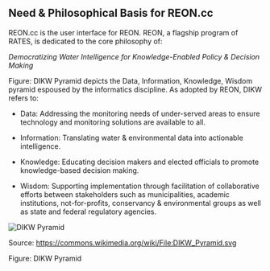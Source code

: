 ## Need & Philosophical Basis for REON.cc

REON.cc is the user interface for REON. REON, a flagship program of RATES, is
dedicated to the core philosophy of:

*Democratizing Water Intelligence for Knowledge-Enabled Policy & Decision
Making*

Figure: DIKW Pyramid depicts the Data, Information, Knowledge, Wisdom pyramid
espoused by the informatics discipline. As adopted by REON, DIKW refers to:

-   Data: Addressing the monitoring needs of under-served areas to ensure
    technology and monitoring solutions are available to all.

-   Information: Translating water & environmental data into actionable
    intelligence.

-   Knowledge: Educating decision makers and elected officials to promote
    knowledge-based decision making.

-   Wisdom: Supporting implementation through facilitation of collaborative
    efforts between stakeholders such as municipalities, academic institutions,
    not-for-profits, conservancy & environmental groups as well as state and
    federal regulatory agencies.

![DIKW Pyramid](https://upload.wikimedia.org/wikipedia/commons/0/06/DIKW_Pyramid.svg)

Source: <https://commons.wikimedia.org/wiki/File:DIKW_Pyramid.svg>

Figure: DIKW Pyramid
